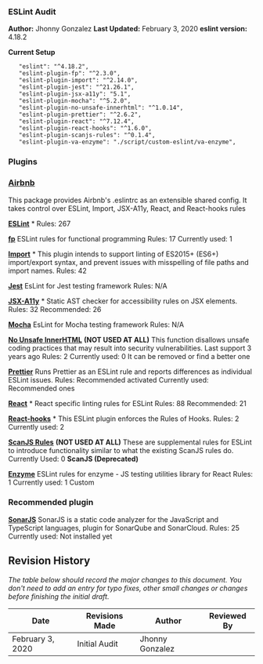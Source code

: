 ### ESLint Audit

**Author:** Jhonny Gonzalez
**Last Updated:** February 3, 2020
**eslint version:** 4.18.2

**Current Setup**

```
   "eslint": "^4.18.2",
   "eslint-plugin-fp": "^2.3.0",
   "eslint-plugin-import": "^2.14.0",
   "eslint-plugin-jest": "^21.26.1",
   "eslint-plugin-jsx-a11y": "5.1",
   "eslint-plugin-mocha": "^5.2.0",
   "eslint-plugin-no-unsafe-innerhtml": "^1.0.14",
   "eslint-plugin-prettier": "^2.6.2",
   "eslint-plugin-react": "^7.12.4",
   "eslint-plugin-react-hooks": "^1.6.0",
   "eslint-plugin-scanjs-rules": "^0.1.4",
   "eslint-plugin-va-enzyme": "./script/custom-eslint/va-enzyme",
```

### Plugins

### [Airbnb](https://github.com/airbnb/javascript)

This package provides Airbnb's .eslintrc as an extensible shared config.
It takes control over ESLint, Import, JSX-A11y, React, and React-hooks rules

**[ESLint](https://eslint.org/docs/rules/)** \*
Rules: 267

**[fp](https://github.com/jfmengels/eslint-plugin-fp)**
ESLint rules for functional programming
Rules: 17
Currently used: 1

**[Import](https://github.com/benmosher/eslint-plugin-import)** \*
This plugin intends to support linting of ES2015+ (ES6+) import/export syntax, and prevent issues with misspelling of file paths and import names.
Rules: 42

**[Jest](https://github.com/jest-community/eslint-plugin-jest)**
EsLint for Jest testing framework
Rules: N/A

**[JSX-A11y](https://www.npmjs.com/package/eslint-plugin-jsx-a11y)** \*
Static AST checker for accessibility rules on JSX elements.
Rules: 32
Recommended: 26

**[Mocha](https://github.com/lo1tuma/eslint-plugin-mocha)**
EsLint for Mocha testing framework
Rules: N/A

**[No Unsafe InnerHTML](https://npm.taobao.org/package/eslint-plugin-no-unsafe-innerhtml)** **(NOT USED AT ALL)**
This function disallows unsafe coding practices that may result into security vulnerabilities.
Last support 3 years ago
Rules: 2
Currently used: 0
It can be removed or find a better one

**[Prettier](https://github.com/prettier/eslint-plugin-prettier)**
Runs Prettier as an ESLint rule and reports differences as individual ESLint issues.
Rules: Recommended activated
Currently used: Recommended ones

**[React](https://github.com/yannickcr/eslint-plugin-react)** \*
React specific linting rules for ESLint
Rules: 88
Recommended: 21

**[React-hooks](https://github.com/facebook/react/tree/master/packages/eslint-plugin-react-hooks)** \*
This ESLint plugin enforces the Rules of Hooks.
Rules: 2
Currently used: 2

**[ScanJS Rules](https://github.com/mozfreddyb/eslint-plugin-scanjs-rules)** **(NOT USED AT ALL)**
These are supplemental rules for ESLint to introduce functionality similar to what the existing ScanJS rules do.
Currently Used: 0
**ScanJS (Deprecated)**

**[Enzyme](https://github.com/giamir/eslint-plugin-enzyme)**
ESLint rules for enzyme - JS testing utilities library for React
Rules: 1
Currently used: 1 Custom

### Recommended plugin

**[SonarJS](https://github.com/SonarSource/eslint-plugin-sonarjs)**
SonarJS is a static code analyzer for the JavaScript and TypeScript languages, plugin for SonarQube and SonarCloud.
Rules: 25
Currently used: Not installed yet

## Revision History

_The table below should record the major changes to this document. You don't need to add an entry for typo fixes, other small changes or changes before finishing the initial draft._

| Date             | Revisions Made | Author          | Reviewed By |
| ---------------- | -------------- | --------------- | ----------- |
| February 3, 2020 | Initial Audit  | Jhonny Gonzalez |
